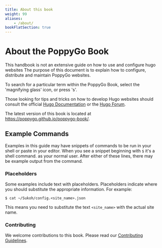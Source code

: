 ```yaml
---
title: About this book
weight: 99
aliases:
    - /about/
bookFlatSection: true
---
```


# About the PoppyGo Book

This handbook is not an extensive guide on how to use and configure hugo
websites The purpose of this document is to explain how to configure,
distribute and maintain PoppyGo websites.

To search for a particular term within the PoppyGo Book, select the 'magnifying
glass' icon, or press 's'.

Those looking for tips and tricks on how to develop Hugo websites should
consult the official [Hugo Documentation](https://gohugo.io/documentation/) or
the [Hugo Forum](https://discourse.gohugo.io/).

The latest version of this book is located at https://poppygo.github.io/poppygo-book/.

## Example Commands

Examples in this guide may have snippets of commands to be run in your shell or
paste in your editor. When you see a snippet beginning with `$` it's a shell command.
as your normal user. After either of these lines, there may be example output
from the command.

### Placeholders

Some examples include text with placeholders. Placeholders indicate where you
should substitute the appropriate information. For example:

```
$ cat ~/Sukoh/config.<site_name>.json
```

This means you need to substitute the text `<site_name>` with the actual site
name.

### Contributing

We welcome contributions to this book. Please read our [Contributing
Guidelines](https://github.com/poppygo/poppygo-book/blob/main/CONTRIBUTING.md).
